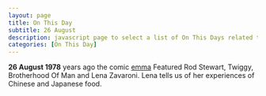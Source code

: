 ```yaml
---
layout: page
title: On This Day
subtitle: 26 August
description: javascript page to select a list of On This Days related to Lena Zavaroni.
categories: [On This Day]
---
```


**26 August 1978**
<span id="age1"></span> years ago the comic [emma](/comics/emma/1978/08/26/emma.html) Featured Rod Stewart, Twiggy, Brotherhood Of Man and Lena Zavaroni. Lena tells us of her experiences of Chinese and Japanese food.

<!-- Script for calculating number of years ago -->
<script>
var dob = '19750824';
var year = Number(dob.substr(0, 4));
var month = Number(dob.substr(4, 2)) - 1;
var day = Number(dob.substr(6, 2));
var today = new Date();
var age1 = today.getFullYear() - year;
if (today.getMonth() < month || (today.getMonth() == month && today.getDate() < day)) {
age1--;
}
document.getElementById("age1").innerHTML=age1;
</script>
